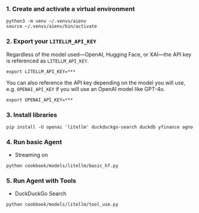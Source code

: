 ### 1. Create and activate a virtual environment

```shell
python3 -m venv ~/.venvs/aienv
source ~/.venvs/aienv/bin/activate
```

### 2. Export your `LITELLM_API_KEY`
Regardless of the model used—OpenAI, Hugging Face, or XAI—the API key is referenced as `LITELLM_API_KEY`.

```shell
export LITELLM_API_KEY=***
```

You can also reference the API key depending on the model you will use, e.g. `OPENAI_API_KEY` if you will use an OpenAI model like GPT-4o.

```shell
export OPENAI_API_KEY=***
```

### 3. Install libraries

```shell
pip install -U openai 'litellm' duckduckgo-search duckdb yfinance agno
```

### 4. Run basic Agent

- Streaming on

```shell
python cookbook/models/litellm/basic_hf.py
```

### 5. Run Agent with Tools

- DuckDuckGo Search

```shell
python cookbook/models/litellm/tool_use.py
```